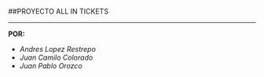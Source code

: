 ##PROYECTO ALL IN TICKETS

---



**POR:**


+ *Andres Lopez Restrepo*
+ *Juan Camilo Colorado* 
+ *Juan Pablo Orozco*










